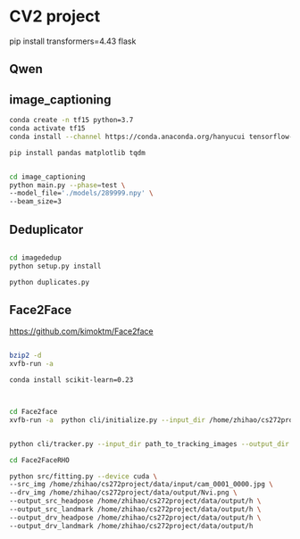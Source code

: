 # CV2 project


pip install transformers=4.43
flask
## Qwen

## image_captioning

```bash
conda create -n tf15 python=3.7
conda activate tf15
conda install --channel https://conda.anaconda.org/hanyucui tensorflow-gpu=1.15

pip install pandas matplotlib tqdm


cd image_captioning
python main.py --phase=test \
--model_file='./models/289999.npy' \
--beam_size=3


```

## Deduplicator

```bash

cd imagededup
python setup.py install

python duplicates.py
```

























## Face2Face
https://github.com/kimoktm/Face2face
```bash

bzip2 -d
xvfb-run -a
```

```bash
conda install scikit-learn=0.23



cd Face2face
xvfb-run -a  python cli/initialize.py --input_dir /home/zhihao/cs272project/data/input --output_dir /home/zhihao/cs272project/data/identity


python cli/tracker.py --input_dir path_to_tracking_images --output_dir path_to_save_tracking --parameters path_to_save_identity/params.npy
```

```bash
cd Face2FaceRHO

python src/fitting.py --device cuda \
--src_img /home/zhihao/cs272project/data/input/cam_0001_0000.jpg \
--drv_img /home/zhihao/cs272project/data/output/Nvi.png \
--output_src_headpose /home/zhihao/cs272project/data/output/h \
--output_src_landmark /home/zhihao/cs272project/data/output/h \
--output_drv_headpose /home/zhihao/cs272project/data/output/h \
--output_drv_landmark /home/zhihao/cs272project/data/output/h
```
